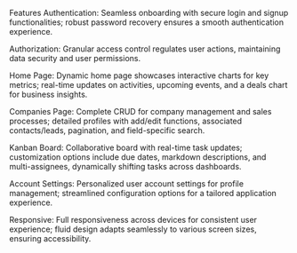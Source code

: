 Features
Authentication: Seamless onboarding with secure login and signup functionalities; robust password recovery ensures a smooth authentication experience.

Authorization: Granular access control regulates user actions, maintaining data security and user permissions.

Home Page: Dynamic home page showcases interactive charts for key metrics; real-time updates on activities, upcoming events, and a deals chart for business insights.

Companies Page: Complete CRUD for company management and sales processes; detailed profiles with add/edit functions, associated contacts/leads, pagination, and field-specific search.

Kanban Board: Collaborative board with real-time task updates; customization options include due dates, markdown descriptions, and multi-assignees, dynamically shifting tasks across dashboards.

Account Settings: Personalized user account settings for profile management; streamlined configuration options for a tailored application experience.

Responsive: Full responsiveness across devices for consistent user experience; fluid design adapts seamlessly to various screen sizes, ensuring accessibility.

